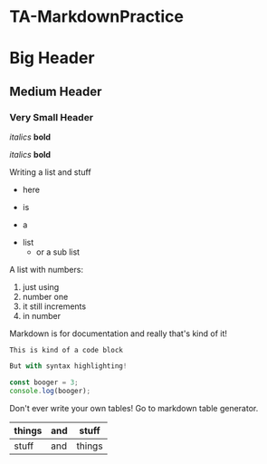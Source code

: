 # TA-MarkdownPractice

# Big Header
## Medium Header
### Very Small Header

*italics*
**bold**

_italics_
__bold__

Writing a list and stuff
* here
- is
* a 
- list
    * or a sub list

A list with numbers:
1) just using
1) number one
1) it still increments
1) in number

Markdown is for documentation and really that's kind of it!

`This is kind of a code block`

```js
But with syntax highlighting!

const booger = 3;
console.log(booger);
```

Don't ever write your own tables! Go to markdown table generator.

| things  | and   | stuff  |
|---|---|---|
| stuff  | and  | things  |
